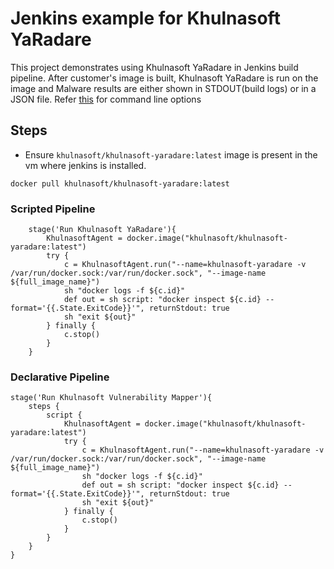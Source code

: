 # Jenkins example for Khulnasoft YaRadare

This project demonstrates using Khulnasoft YaRadare in Jenkins build pipeline.
After customer's image is built, Khulnasoft YaRadare is run on the image and Malware results are either shown in STDOUT(build logs) or in a JSON file.
Refer [this](https://github.com/khulnasoft-lab/YaraHunter#command-line-options) for command line options


## Steps
- Ensure `khulnasoft/khulnasoft-yaradare:latest` image is present in the vm where jenkins is installed.
```shell script
docker pull khulnasoft/khulnasoft-yaradare:latest
```
### Scripted Pipeline
```
    stage('Run Khulnasoft YaRadare'){
        KhulnasoftAgent = docker.image("khulnasoft/khulnasoft-yaradare:latest")
        try {
            c = KhulnasoftAgent.run("--name=khulnasoft-yaradare -v /var/run/docker.sock:/var/run/docker.sock", "--image-name ${full_image_name}")
            sh "docker logs -f ${c.id}"
            def out = sh script: "docker inspect ${c.id} --format='{{.State.ExitCode}}'", returnStdout: true
            sh "exit ${out}"
        } finally {
            c.stop()
        }
    }
```
### Declarative Pipeline
```
stage('Run Khulnasoft Vulnerability Mapper'){
    steps {
        script {
            KhulnasoftAgent = docker.image("khulnasoft/khulnasoft-yaradare:latest")
            try {
                c = KhulnasoftAgent.run("--name=khulnasoft-yaradare -v /var/run/docker.sock:/var/run/docker.sock", "--image-name ${full_image_name}")
                sh "docker logs -f ${c.id}"
                def out = sh script: "docker inspect ${c.id} --format='{{.State.ExitCode}}'", returnStdout: true
                sh "exit ${out}"
            } finally {
                c.stop()
            }
        }
    }
}
```